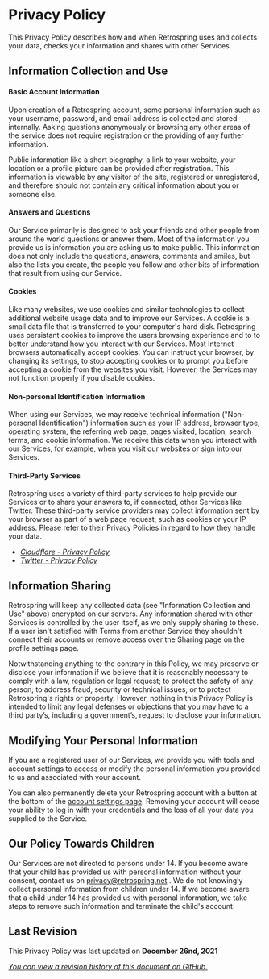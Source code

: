 # Privacy Policy
This Privacy Policy describes how and when Retrospring uses and collects your data, checks your information and shares with other Services.
## Information Collection and Use
#### Basic Account Information
Upon creation of a Retrospring account,  some personal information such as your username, password, and email address is collected and stored internally. Asking questions anonymously or browsing any other areas of the service does not require registration or the providing of any further information.

Public information like a short biography, a link to your website, your location or a profile picture can be provided after registration. This information is viewable by any visitor of the site, registered or unregistered, and therefore should not contain any critical information about you or someone else.
#### Answers and Questions
Our Service primarily is designed to ask your friends and other people from around the world questions or answer them. Most of the information you provide us is information you are asking us to make public. This information does not only include the questions, answers, comments and smiles, but also the lists you create, the people you follow and other bits of information that result from using our Service.
#### Cookies
Like many websites, we use cookies and similar technologies to collect  additional website usage data and to improve our Services. A cookie is a small data file that is transferred to your computer's hard disk. Retrospring uses persistant cookies to improve the users browsing experience and to to better understand how you interact with our Services. Most Internet browsers automatically accept cookies. You can instruct  your browser, by changing its settings, to stop accepting cookies or to  prompt you before accepting a cookie from the websites you visit.  However, the Services may not function properly if you disable cookies.
#### Non-personal Identification Information
When using our Services, we may receive technical information ("Non-personal Identification") information such as your IP address, browser type, operating system, the referring web page, pages visited, location, search terms, and cookie information. We receive this data when you interact with our Services, for example, when you visit our websites or sign into our Services.
#### Third-Party Services
Retrospring uses a variety of third-party services to help provide our Services or to share your answers to, if connected, other Services like Twitter. These third-party service providers may collect information sent by your browser as part of a web page request, such as cookies or your IP address. Please refer to their Privacy Policies in regard to how they handle your data.

* [_Cloudflare - Privacy Policy_](https://www.cloudflare.com/en-gb/privacypolicy/)
* [_Twitter - Privacy Policy_](https://twitter.com/en/privacy)

## Information Sharing
Retrospring will keep any collected data (see "Information Collection and Use" above) encrypted on our servers. Any information shared with other Services is controlled by the user itself, as we only supply sharing to these. If a user isn't satisfied with Terms from another Service they shouldn't connect their accounts or remove access over the Sharing page on the profile settings page.

Notwithstanding anything to the contrary in this Policy, we may preserve  or disclose your information if we believe that it is reasonably  necessary to comply with a law, regulation or legal request; to protect  the safety of any person; to address fraud, security or technical  issues; or to protect Retrospring's rights or property.  However, nothing in this Privacy Policy is intended to limit any legal defenses or objections that you may have to a third party’s, including a government’s, request to disclose your information.
## Modifying Your Personal Information
If you are a registered user of our Services, we provide you with tools and account settings to access or modify the personal information you provided to us and associated with your account.

You can also permanently delete your Retrospring account with a button at the bottom of the [account settings page](https://retrospring.net/settings/account). Removing your account will cease your ability to log in with your credentials and the loss of all your data you supplied to the Service.
## Our Policy Towards Children
Our Services are not directed to persons under 14. If you become aware that your child has provided us with personal information without your consent, contact us on privacy@retrospring.net . We do not knowingly collect personal information from children under 14. If we become aware that a child under 14 has provided us with personal information, we take steps to remove such information and terminate the child's account.

## Last Revision
This Privacy Policy was last updated on **December 26nd, 2021**

[_You can view a revision history of this document on GitHub._](https://github.com/Retrospring/retrospring/commits/master/service-docs/en/policy/privacy.md)
